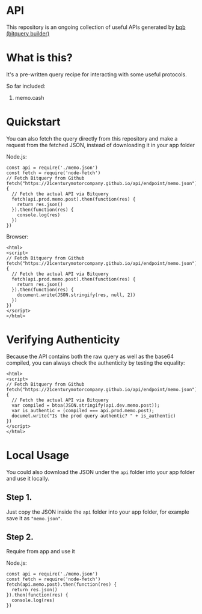 # API

This repository is an ongoing collection of useful APIs generated by [bqb (bitquery builder)](#)

# What is this?

It's a pre-written query recipe for interacting with some useful protocols.

So far included:

1. memo.cash



# Quickstart

You can also fetch the query directly from this repository and make a request from the fetched JSON, instead of downloading it in your app folder

Node.js:

```
const api = require('./memo.json')
const fetch = require('node-fetch')
// Fetch Bitquery from Github
fetch("https://21centurymotorcompany.github.io/api/endpoint/memo.json").then(function(api) {
  // Fetch the actual API via Bitquery
  fetch(api.prod.memo.post).then(function(res) {
    return res.json()
  }).then(function(res) {
    console.log(res)
  })
})
```

Browser:

```
<html>
<script>
// Fetch Bitquery from Github
fetch("https://21centurymotorcompany.github.io/api/endpoint/memo.json").then(function(api) {
  // Fetch the actual API via Bitquery
  fetch(api.prod.memo.post).then(function(res) {
    return res.json()
  }).then(function(res) {
    document.write(JSON.stringify(res, null, 2))
  })
})
</script>
</html>
```

# Verifying Authenticity

Because the API contains both the raw query as well as the base64 compiled, you can always check the authenticity by testing the equality:

```
<html>
<script>
// Fetch Bitquery from Github
fetch("https://21centurymotorcompany.github.io/api/endpoint/memo.json").then(function(api) {
  // Fetch the actual API via Bitquery
  var compiled = btoa(JSON.stringify(api.dev.memo.post));
  var is_authentic = (compiled === api.prod.memo.post);
  documet.write("Is the prod query authentic? " + is_authentic)
})
</script>
</html>
```

# Local Usage

You could also download the JSON under the `api` folder into your app folder and use it locally.

## Step 1.

Just copy the JSON inside the `api` folder into your app folder, for example save it as `"memo.json"`.

## Step 2.


Require from app and use it

Node.js:

```
const api = require('./memo.json')
const fetch = require('node-fetch')
fetch(api.memo.post).then(function(res) {
  return res.json()
}).then(function(res) {
  console.log(res)
})
```
